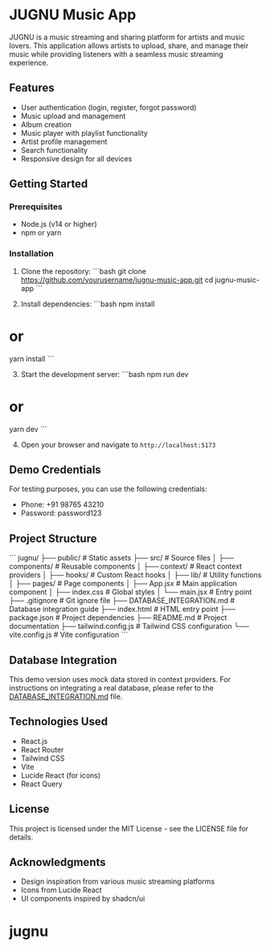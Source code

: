 # JUGNU Music App

JUGNU is a music streaming and sharing platform for artists and music lovers. This application allows artists to upload, share, and manage their music while providing listeners with a seamless music streaming experience.

## Features

- User authentication (login, register, forgot password)
- Music upload and management
- Album creation
- Music player with playlist functionality
- Artist profile management
- Search functionality
- Responsive design for all devices

## Getting Started

### Prerequisites

- Node.js (v14 or higher)
- npm or yarn

### Installation

1. Clone the repository:
\`\`\`bash
git clone https://github.com/yourusername/jugnu-music-app.git
cd jugnu-music-app
\`\`\`

2. Install dependencies:
\`\`\`bash
npm install
# or
yarn install
\`\`\`

3. Start the development server:
\`\`\`bash
npm run dev
# or
yarn dev
\`\`\`

4. Open your browser and navigate to `http://localhost:5173`

## Demo Credentials

For testing purposes, you can use the following credentials:

- Phone: +91 98765 43210
- Password: password123

## Project Structure

\`\`\`
jugnu/
├── public/             # Static assets
├── src/                # Source files
│   ├── components/     # Reusable components
│   ├── context/        # React context providers
│   ├── hooks/          # Custom React hooks
│   ├── lib/            # Utility functions
│   ├── pages/          # Page components
│   ├── App.jsx         # Main application component
│   ├── index.css       # Global styles
│   └── main.jsx        # Entry point
├── .gitignore          # Git ignore file
├── DATABASE_INTEGRATION.md # Database integration guide
├── index.html          # HTML entry point
├── package.json        # Project dependencies
├── README.md           # Project documentation
├── tailwind.config.js  # Tailwind CSS configuration
└── vite.config.js      # Vite configuration
\`\`\`

## Database Integration

This demo version uses mock data stored in context providers. For instructions on integrating a real database, please refer to the [DATABASE_INTEGRATION.md](DATABASE_INTEGRATION.md) file.

## Technologies Used

- React.js
- React Router
- Tailwind CSS
- Vite
- Lucide React (for icons)
- React Query

## License

This project is licensed under the MIT License - see the LICENSE file for details.

## Acknowledgments

- Design inspiration from various music streaming platforms
- Icons from Lucide React
- UI components inspired by shadcn/ui
# jugnu
